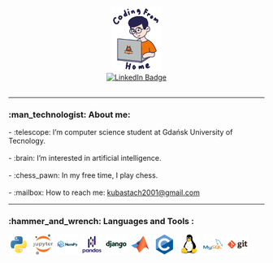 
<div class="center_div" align="center">
  <div class="header" align="center">
    <img src="gif/programmer.gif" width="100"/>
  </div>
  <div id="badges" align="center">
    <a href="https://www.linkedin.com/in/jakubstachowicz/">
      <img src="https://img.shields.io/badge/LinkedIn-blue?style=for-the-badge&logo=linkedin&logoColor=white" alt="LinkedIn Badge"/>
    </a>
  </div>
  <div>
    <img src="https://komarev.com/ghpvc/?username=your-github-username&style=flat-square&color=blue" alt=""/>
  </div>
</div>

<hr>

<div>
  <div>
    <h3> :man_technologist: About me:</h3>
    <div>
      - :telescope: I’m computer science student at Gdańsk University of Tecnology.<br><br>
      - :brain: I’m interested in artificial intelligence.<br><br>
      - :chess_pawn: In my free time, I play chess.<br><br>
      - :mailbox: How to reach me: <a href='mailto:kubastach2001@gmail.com'>kubastach2001@gmail.com</a>
    </div>
  </div>
</div>

<hr>
<div>
  <h3> :hammer_and_wrench: Languages and Tools : </h3>
  <div>
  <img src="https://github.com/devicons/devicon/blob/master/icons/python/python-original.svg" title="Python" alt="Python" width="40" height="40"/>&nbsp;  
  <img src="https://github.com/devicons/devicon/blob/master/icons/jupyter/jupyter-original-wordmark.svg" title="Jupyter" alt="Jupyter" width="40" height="40"/>&nbsp;  
  <img src="https://github.com/devicons/devicon/blob/master/icons/numpy/numpy-original-wordmark.svg" title="Numpy" alt="Numpy" width="40" height="40"/>&nbsp;  
  <img src="https://github.com/devicons/devicon/blob/master/icons/pandas/pandas-original-wordmark.svg" title="Pandas" alt="Pandas" width="40" height="40"/>&nbsp;  
  <img src="https://github.com/devicons/devicon/blob/master/icons/django/django-plain-wordmark.svg" title="Django" alt="Django" width="40" height="40"/>&nbsp; 
  <img src="https://github.com/devicons/devicon/blob/master/icons/matlab/matlab-original.svg" title="Matlab" alt="Matlab" width="40" height="40"/>&nbsp;
  <img src="https://github.com/devicons/devicon/blob/master/icons/c/c-original.svg" title="C" alt="C" width="40" height="40"/>&nbsp;
  <img src="https://github.com/devicons/devicon/blob/master/icons/linux/linux-original.svg" title="Linux" alt="Linux" width="40" height="40"/>&nbsp;
  <img src="https://github.com/devicons/devicon/blob/master/icons/mysql/mysql-original-wordmark.svg" title="Mysql" alt="Mysql" width="40" height="40"/>&nbsp;
  <img src="https://github.com/devicons/devicon/blob/master/icons/git/git-original-wordmark.svg" title="Git" **alt="Git" width="40" height="40"/>
</div>
</div>
